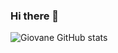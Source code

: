 ### Hi there 👋

<!--
**Giovane-F-Moreira/Giovane-F-Moreira** is a ✨ _special_ ✨ repository because its `README.md` (this file) appears on your GitHub profile.

Here are some ideas to get you started:

- 🔭 I'm currently working on robotic simulations with artificial neural networks using Ubuntu, Ros, Gazebo and Python.
- 🌱 I'm currently learning AngularJs, Django and React-Native
- 👯 I'm collaborating on research and projects for the Innovation and Research in Automation and Robotics Group -GIPAR
- 🔭 I'm internship at BTech, which is a Junior company of the Federal Institute of Bahia, Campus Vitória da Conquista
- 🤔 I’m looking for help with ...
- 📫 How to reach me: giovane.fern.m@gmail.com

-->

![Giovane GitHub stats](https://github-readme-stats.vercel.app/api?username=Giovane-F-Moreira&show_icons=true&theme=radical)


